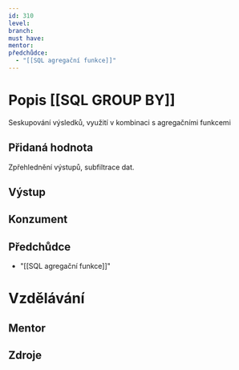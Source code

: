 ```yaml
---
id: 310
level: 
branch: 
must have: 
mentor: 
předchůdce: 
  - "[[SQL agregační funkce]]"
---
```



# Popis [[SQL GROUP BY]]
Seskupování výsledků, využití v kombinaci s agregačními funkcemi

## Přidaná hodnota
Zpřehlednění výstupů, subfiltrace dat.

## Výstup


## Konzument


## Předchůdce

  - "[[SQL agregační funkce]]"

# Vzdělávání


## Mentor


## Zdroje